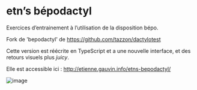 # etn’s bépodactyl

Exercices d’entrainement à l’utilisation de la disposition bépo.

Fork de 'bepodactyl' de https://github.com/tazzon/dactylotest

Cette version est réécrite en TypeScript et a une nouvelle interface, et des retours visuels plus _juicy_.

Elle est accessible ici : http://etienne.gauvin.info/etns-bepodactyl/

![image](https://user-images.githubusercontent.com/1438257/177002810-8793d24f-ae4f-4aee-b96e-a8a5f29f9c50.png)
